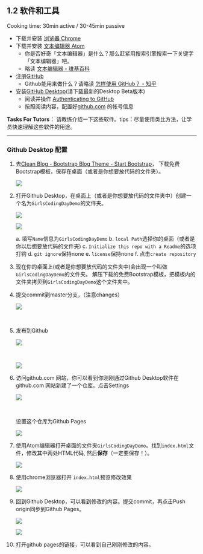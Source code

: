 ## 1.2 软件和工具

Cooking time: 30min active / 30-45min passive

- 下载并安装 [浏览器 Chrome](http://cn.bing.com/search?q=chrome)
- 下载并安装 [文本编辑器 Atom](https://atom.io/)
  - 你是否好奇「文本编辑器」是什么？那么赶紧用搜索引擎搜索一下关键字「文本编辑器」吧。
  - 略读 [文本编辑器 - 维基百科](https://zh.wikipedia.org/wiki/%E6%96%87%E6%9C%AC%E7%BC%96%E8%BE%91%E5%99%A8)
- 注册[GitHub](https://github.com/)
  - Github能用来做什么？请略读 [怎样使用 GitHub？ - 知乎](https://www.zhihu.com/question/20070065)
- 安装[GitHub Desktop](https://desktop.github.com/)(请下载最新的Desktop Beta版本)
  - 阅读并操作 [Authenticating to GitHub](https://help.github.com/desktop/guides/getting-started/authenticating-to-github/)
  - 按照阅读内容，配置好[github.com](http://github.com) 的帐号信息

**Tasks For Tutors**：
请教练介绍一下这些软件。tips：尽量使用类比方法，让学员快速理解这些软件的用途。

------

### Github Desktop 配置

1. 去[Clean Blog - Bootstrap Blog Theme - Start Bootstrap](https://startbootstrap.com/template-overviews/clean-blog/)， 下载免费Bootstrap模板，保存在桌面（或者是你想要放代码的文件夹）。

   ![](http://ocuwjo7n4.bkt.clouddn.com/blog/2017-05-26-062730.jpg)

2. 打开Github Desktop，在桌面上（或者是你想要放代码的文件夹中）创建一个名为`GirlsCodingDayDemo`的文件夹。

   ![](http://ocuwjo7n4.bkt.clouddn.com/blog/2017-07-20-githubDesktopCreateNewRepo.png)

   ![](http://ocuwjo7n4.bkt.clouddn.com/blog/2017-07-20-gitDesktopNewRepoInfo.png)

    a. 填写`Name`信息为`GirlsCodingDayDemo`
    b. `local Path`选择你的桌面（或者是你以后想要放代码的文件夹)
    c. `Initialize this repo with a Readme`的选项打钩
    d. `git ignore`保持none
    e. `license`保持none
    f. 点击`create repository`


3. 现在你的桌面上(或者是你想要放代码的文件夹中)会出现一个叫做`GirlsCodingDayDemo`的文件夹。
   解压下载的免费Bootstrap模板，把模板内的文件夹拷贝到`GirlsCodingDayDemo`这个文件夹中。

4. 提交commit到master分支，（注意changes）

   ![](http://ocuwjo7n4.bkt.clouddn.com/blog/2017-05-26-064013.jpg)

   ​

5. 发布到Github

   ![](http://ocuwjo7n4.bkt.clouddn.com/blog/2017-05-26-063511.jpg)

   ​

   ![](http://ocuwjo7n4.bkt.clouddn.com/blog/2017-05-26-064818.jpg)

6. 访问github.com 网站，你可以看到你刚刚通过Github Desktop软件在github.com 网站新建了一个仓库。点击Settings

   ![](http://ocuwjo7n4.bkt.clouddn.com/blog/2017-05-26-064950.jpg)

   ​

   设置这个仓库为Github Pages

   ![](http://ocuwjo7n4.bkt.clouddn.com/blog/2017-05-26-065152.jpg)

7. 使用Atom编辑器打开桌面的文件夹`GirlsCodingDayDemo`。找到`index.html`文件，修改其中两处HTML代码, 然后**保存**（一定要保存！）。

   ![](http://ocuwjo7n4.bkt.clouddn.com/blog/2017-05-26-065430.jpg)

8. 使用chrome浏览器打开 `index.html`预览修改效果

   ![](http://ocuwjo7n4.bkt.clouddn.com/blog/2017-05-26-071652.jpg)

9. 回到Github Desktop，可以看到修改的内容。提交commit，再点击Push origin同步到Github Pages。

   ![](http://ocuwjo7n4.bkt.clouddn.com/blog/2017-05-26-070446.jpg)

   ![](http://ocuwjo7n4.bkt.clouddn.com/blog/2017-05-26-070754.jpg)

10. 打开github pages的链接，可以看到自己刚刚修改的内容。
